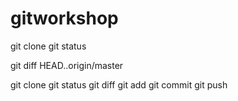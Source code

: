gitworkshop
===========

git clone
git status

git diff HEAD..origin/master

git clone
git status
git diff
git add
git commit
git push

